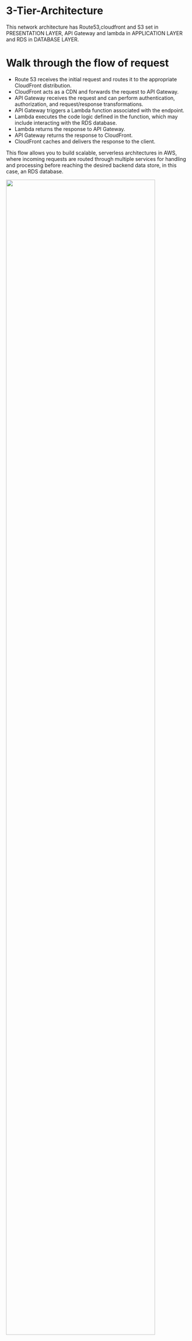 # 3-Tier-Architecture
This network architecture has Route53,cloudfront and S3 set in PRESENTATION LAYER, API Gateway and lambda in APPLICATION LAYER and RDS in DATABASE LAYER.


# Walk through the flow of request

* Route 53 receives the initial request and routes it to the appropriate CloudFront distribution.
* CloudFront acts as a CDN and forwards the request to API Gateway.
* API Gateway receives the request and can perform authentication, authorization, and request/response transformations.
* API Gateway triggers a Lambda function associated with the endpoint.
* Lambda executes the code logic defined in the function, which may include interacting with the RDS database.
* Lambda returns the response to API Gateway.
* API Gateway returns the response to CloudFront.
* CloudFront caches and delivers the response to the client.

This flow allows you to build scalable, serverless architectures in AWS, where incoming requests are routed through multiple services for handling and processing before reaching the desired backend data store, in this case, an RDS database.

<img src="https://user-images.githubusercontent.com/83971386/127896132-06db5721-51ec-4c5f-81ee-6e39d14fa803.png" width="90%"></img>


## Requirements
| Name          | Version       |
| ------------- |:-------------:|
| terraform     | ~>1.3.9       |
| aws           | ~>3.50.0      |

## Providers
| Name          | Version       |
| ------------- |:-------------:|
| aws           | ~>3.50.0      |

## Modules
| Name | Source |
|------|--------|
| <a name="api_gateway"></a> [api_gateway](#module\_api_gateway) | 3-tier-application/api_gateway |
| <a name="module_cloudfront"></a> [cloudfront](#module\_cloudfront) | 3-tier-application/cloudfront |
| <a name="module_rds"></a> [rds](#module\_rds) | 3-tier-application/rds |
| <a name="module_lambdas"></a> [lambdas](#module\_lambdas) | 3-tier-application/lambdas |
| <a name="module_route53"></a> [route53](#module\_route53) | 3-tier-application/route53 |

